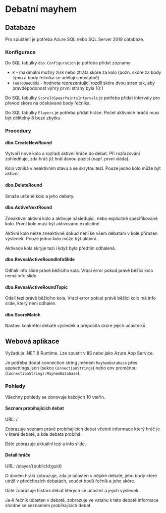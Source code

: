# Debatní mayhem

## Databáze

Pro spuštění je potřeba Azure SQL nebo SQL Server 2019 databáze.

### Konfigurace

Do SQL tabulky `dbo.Configuration` je potřeba přidat záznamy
- `K` - maximální možný zisk nebo ztráta skóre za kolo (pozn. skóre za body týmu a body řečníka se udělují smostatně)
- `TenToOneOdds` - hodnota reprezentující rozdíl skóre dvou stran tak, aby pravděpodonost výhry první strany byla 10:1

Do SQL tabulky `ScoreToSpearPointsIntervals` je potřeba přidat intervaly pro převod skóre na očekávané body řečníka.

Do SQL tabulky `Players` je potřeba přidat hráče. Počet aktivních hráčů musí být dělitelný 8 beze zbytku.

### Procedury

#### dbo.CreateNewRound

Vytvoří nové kolo a rozřadí aktivní hráče do debat. Při rozřazování zohledňuje, zda hráč již hrál danou pozici (např. první vláda). 

Kolo vzniká v neaktivním stavu a se skrytou tezí. Pouze jedno kolo může být aktivní.

#### dbo.DeleteRound

Smaže určené kolo a jeho debaty.

#### dbo.ActiveNextRound

Zneaktivní aktivní kolo a aktivuje následující, nebo explicitně specifikované kolo. První kolo musí být aktivováno explicitně.

Aktivní kolo nelze zneaktivně dokud není ke všem debatám v kole přirazen výsledek. Pouze jedno kolo může být aktivní.

Aktivace kola skryje tezi i když byla předtím odhalená.

#### dbo.RevealActiveRoundInfoSlide

Odhalí info slide právě běžícího kola. Vrací error pokud právě běžící kolo nemá info slide.

#### dbo.RevealActiveRoundTopic

Odalí tezi právě běžícího kola. Vrací error pokud právě běžící kolo má info slide, který není odhalen.

#### dbo.ScoreMatch

Nastaví konkrétní debatě výsledek a přepočítá skóre jejích učastníků.

## Webová aplikace

Vyžaduje .NET 8 Runtime. Lze spustit v IIS nebo jako Azure App Service.

Je potřeba dodat connection string jménem `MayhemDatabase` přes appsettings.json (sekce `ConnectionStrings`) nebo env proměnou (`ConnectionStrings:MayhemDatabase`).

### Pohledy

Všechny pohledy se obnovuje každých 10 vteřin.

#### Seznam probíhajících debat

URL: /

Zobrazuje seznam právě probíhajících debat včetně informace který hráč je v které debatě, a kde debata probíhá.

Dále zobrazuje aktuální tezi a info slide.

#### Detail hráče

URL: /player/{publicId:guid}

O daném hráči zobrazuje, zda je účasten v nějaké debatě, jeho body které utržil v předchozích debatách, součet bodů řečník a jeho skóre.

Dále zobrazuje historii debat kterých se účastnil a jejich výsledek.

Je-li řečník účasten v debatě, zobrazuje ve vztahu k této debatě informace shodné se seznamem probíhajících debat.
